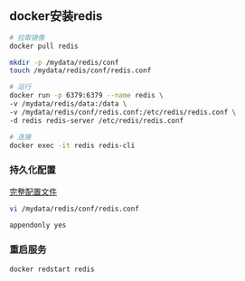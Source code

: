 ## docker安装redis

```sh
# 拉取镜像
docker pull redis

mkdir -p /mydata/redis/conf
touch /mydata/redis/conf/redis.conf

# 运行
docker run -p 6379:6379 --name redis \
-v /mydata/redis/data:/data \
-v /mydata/redis/conf/redis.conf:/etc/redis/redis.conf \
-d redis redis-server /etc/redis/redis.conf

# 连接
docker exec -it redis redis-cli
```

### 持久化配置

[完整配置文件](https://github.com/redis/redis/blob/6.2/redis.conf)

```sh
vi /mydata/redis/conf/redis.conf

appendonly yes
```

### 重启服务

```
docker redstart redis
```

